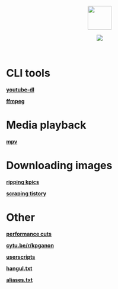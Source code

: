 <p align="center">
<img src="http://i.imgur.com/nOcOnyE.gif" height="64" width="64">
</p>
<p align="center">
<img src="http://i.imgur.com/fRjPY8E.gif">
</p>

<br>

# CLI tools

[**youtube-dl**](https://github.com/kpganon/Guides/blob/master/youtube-dl%20guide%20v3.0.txt)

[**ffmpeg**](https://github.com/kpganon/Guides/blob/master/ffmpeg%2Byoutube-dl%20guide%20v1.1.txt)

# Media playback

[**mpv**](https://github.com/kpganon/MPV)

# Downloading images

[**ripping kpics**](https://github.com/kpganon/Guides/blob/master/ripping%20kpics%20with%20downthemall%20v1.2.txt)

[**scraping tistory**](https://github.com/kpganon/Guides/blob/master/scraping%20tistory%20v1.2.txt)

# Other

[**performance cuts**](https://github.com/kpganon/Guides/blob/master/show%20resources.txt)

[**cytu.be/r/kpganon**](https://github.com/kpganon/Guides/blob/master/cytube.txt)

[**userscripts**](https://github.com/kpganon/Guides/blob/master/userscripts.txt)

[**hangul.txt**](https://github.com/kpganon/Guides/blob/master/hangul.txt)

[**aliases.txt**](https://github.com/kpganon/Guides/blob/master/aliases.txt)

